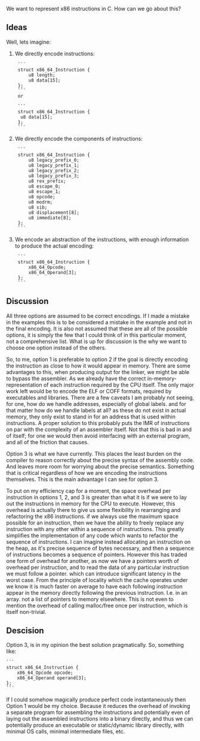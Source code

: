 We want to represent x86 instructions in C. How can we go about this?

## Ideas

Well, lets imagine:
1. We directly encode instructions:

		```
		struct x86_64_Instruction {
			u8 length;
			u8 data[15];
		};
		```
		or

		```
		struct x86_64_Instruction {
		 u8 data[15];
		};
		```

2. We directly encode the components of instructions:

		```
		struct x86_64_Instruction {
			u8 legacy_prefix_0;
			u8 legacy_prefix_1;
			u8 legacy_prefix_2;
			u8 legacy_prefix_3;
			u8 rex_prefix;
			u8 escape_0;
			u8 escape_1;
			u8 opcode;
			u8 modrm;
			u8 sib;
			u8 displacement[8];
			u8 immediate[8];
		};
		```

3. We encode an abstraction of the instructions, with enough information to produce the actual encoding:

		```
		struct x86_64_Instruction {
			x86_64_Opcode;
			x86_64_Operand[3];
		};
		```

## Discussion

All three options are assumed to be correct encodings. If I made a mistake in the examples this is to be considered a mistake in the example and not in the final encoding. It is also not assumed that these are all of the possible options, it is simply the few that I could think of in this particular moment, not a comprehensive list.
What is up for discussion is the why we want to choose one option instead of the others.

So, to me, option 1 is preferable to option 2 if the goal is directly encoding the instruction as close to how it would appear in memory. There are some advantages to this, when producing output for the linker, we might be able to bypass the assembler. As we already have the correct in-memory-representation of each instruction required by the CPU itself.
The only major work left would be to encode the ELF or COFF formats, required by executables and libraries. There are a few caveats I am probably not seeing, for one, how do we handle addresses, especially of global labels. and for that matter how do we handle labels at all? as these do not exist in actual memory, they only exist to stand in for an address that is used within instructions. A proper solution to this probably puts the IMR of instructions on par with the complexity of an assembler itself. Not that this is bad in and of itself; for one we would then avoid interfacing with an external program, and all of the friction that causes. 

Option 3 is what we have currently. This places the least burden on the compiler to reason correctly about the precise syntax of the assembly code. And leaves more room for worrying about the precise semantics. Something that is critical regardless of how we are encoding the instructions themselves. This is the main advantage I can see for option 3. 

To put on my efficiency cap for a moment, the space overhead per instruction in options 1, 2, and 3 is greater than what it is if we were to lay out the instructions in memory for the CPU to execute. However, this overhead is actually there to give us some flexibility in rearranging and refactoring the x86 instructions. if we always use the maximum space possible for an instruction, then we have the ability to freely replace any instruction with any other within a sequence of instructions. This greatly simplifies the implementation of any code which wants to refactor the sequence of instructions.
I can imagine instead allocating an instruction on the heap, as it's precise sequence of bytes necessary, and then a sequence of instructions becomes a sequence of pointers. However this has traded one form of overhead for another, as now we have a pointers worth of overhead per instruction, and to read the data of any particular instruction we must follow a pointer. which can introduce significant latency in the worst case. From the principle of locality which the cache operates under we know it is much faster on average to have each following instruction appear in the memory directly following the previous instruction. I.e. in an array. not a list of pointers to memory elsewhere. This is not even to mention the overhead of calling malloc/free once per instruction, which is itself non-trivial.

## Descision

Option 3, is in my opinion the best solution pragmatically. So, something like:

	```
	struct x86_64_Instruction {
		x86_64_Opcode opcode;
		x86_64_Operand operand[3];
	};
	```

If I could somehow magically produce perfect code instantaneously then Option 1 would be my choice. Because it reduces the overhead of invoking a separate program for assembling the instructions and potentially even of laying out the assembled instructions into a binary directly, and thus we can potentially produce an executable or static/dynamic library directly, with minimal OS calls, minimal intermediate files, etc. 